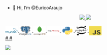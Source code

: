 - 👋 Hi, I’m @EuricoAraujo
 

<div align="center">
  <a href="https://github.com/EuricoAraujo">
  <img height="180em" src="https://github-readme-stats.vercel.app/api?username=EuricoAraujo&show_icons=true&theme=dracula&include_all_commits=true&count_private=true"/>
  <img height="180em" src="https://github-readme-stats.vercel.app/api/top-langs/?username=EuricoAraujo&layout=compact&langs_count=7&theme=dracula"/>
</div>
<div style="display: inline_block"><br>
  <img align="center"  height="30" width="40" src="https://raw.githubusercontent.com/devicons/devicon/master/icons/mysql/mysql-plain-wordmark.svg">
  <img align="center"  height="30" width="40" src="https://raw.githubusercontent.com/devicons/devicon/master/icons/postgresql/postgresql-original-wordmark.svg">
  <img align="center"  height="30" width="40" src="https://raw.githubusercontent.com/devicons/devicon/master/icons/mongodb/mongodb-original-wordmark.svg">
  <img align="center"  height="30" width="40" src="https://raw.githubusercontent.com/devicons/devicon/master/icons/sqlalchemy/sqlalchemy-original-wordmark.svg">
  <img align="center" height="30" width="40" src="https://raw.githubusercontent.com/devicons/devicon/master/icons/python/python-original.svg">
  <img align="center"  height="30" width="40" src="https://raw.githubusercontent.com/devicons/devicon/master/icons/jupyter/jupyter-plain-wordmark.svg">
  <img align="center"  height="30" width="40" src="https://raw.githubusercontent.com/devicons/devicon/master/icons/javascript/javascript-original.svg">
</div>
 # 
 #
<div> 

  <a href="https://www.linkedin.com/in/eurico-araujo-0795b698" target="_blank"><img src="https://img.shields.io/badge/-LinkedIn-%230077B5?style=for-the-badge&logo=linkedin&logoColor=white" target="_blank"></a> 
 
 
</div>
